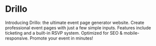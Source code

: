 # Drillo
Introducing Drillo: the ultimate event page generator website. Create professional event pages with just a few simple inputs. Features include ticketing and a built-in RSVP system. Optimized for SEO &amp; mobile-responsive. Promote your event in minutes!

